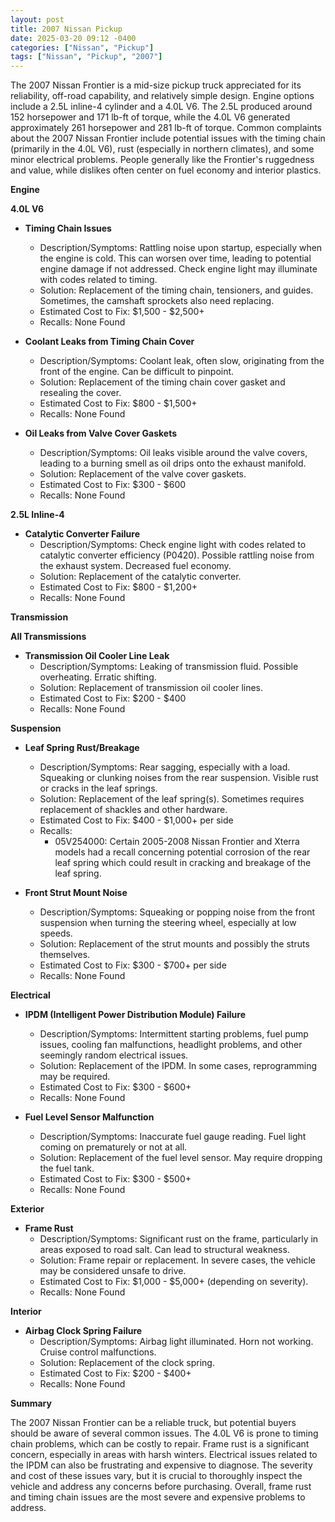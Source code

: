```yaml
---
layout: post
title: 2007 Nissan Pickup
date: 2025-03-20 09:12 -0400
categories: ["Nissan", "Pickup"]
tags: ["Nissan", "Pickup", "2007"]
---
```

The 2007 Nissan Frontier is a mid-size pickup truck appreciated for its reliability, off-road capability, and relatively simple design. Engine options include a 2.5L inline-4 cylinder and a 4.0L V6. The 2.5L produced around 152 horsepower and 171 lb-ft of torque, while the 4.0L V6 generated approximately 261 horsepower and 281 lb-ft of torque. Common complaints about the 2007 Nissan Frontier include potential issues with the timing chain (primarily in the 4.0L V6), rust (especially in northern climates), and some minor electrical problems. People generally like the Frontier's ruggedness and value, while dislikes often center on fuel economy and interior plastics.

**Engine**

**4.0L V6**

*   **Timing Chain Issues**
    *   Description/Symptoms: Rattling noise upon startup, especially when the engine is cold. This can worsen over time, leading to potential engine damage if not addressed. Check engine light may illuminate with codes related to timing.
    *   Solution: Replacement of the timing chain, tensioners, and guides. Sometimes, the camshaft sprockets also need replacing.
    *   Estimated Cost to Fix: $1,500 - $2,500+
    *   Recalls: None Found

*   **Coolant Leaks from Timing Chain Cover**
    *   Description/Symptoms: Coolant leak, often slow, originating from the front of the engine. Can be difficult to pinpoint.
    *   Solution: Replacement of the timing chain cover gasket and resealing the cover.
    *   Estimated Cost to Fix: $800 - $1,500+
    *   Recalls: None Found

*   **Oil Leaks from Valve Cover Gaskets**
    * Description/Symptoms: Oil leaks visible around the valve covers, leading to a burning smell as oil drips onto the exhaust manifold.
    * Solution: Replacement of the valve cover gaskets.
    * Estimated Cost to Fix: $300 - $600
    * Recalls: None Found

**2.5L Inline-4**

* **Catalytic Converter Failure**
    * Description/Symptoms: Check engine light with codes related to catalytic converter efficiency (P0420). Possible rattling noise from the exhaust system. Decreased fuel economy.
    * Solution: Replacement of the catalytic converter.
    * Estimated Cost to Fix: $800 - $1,200+
    * Recalls: None Found

**Transmission**

**All Transmissions**

* **Transmission Oil Cooler Line Leak**
    * Description/Symptoms: Leaking of transmission fluid. Possible overheating. Erratic shifting.
    * Solution: Replacement of transmission oil cooler lines.
    * Estimated Cost to Fix: $200 - $400
    * Recalls: None Found

**Suspension**

*   **Leaf Spring Rust/Breakage**
    *   Description/Symptoms: Rear sagging, especially with a load. Squeaking or clunking noises from the rear suspension. Visible rust or cracks in the leaf springs.
    *   Solution: Replacement of the leaf spring(s). Sometimes requires replacement of shackles and other hardware.
    *   Estimated Cost to Fix: $400 - $1,000+ per side
    *   Recalls:
        *   05V254000: Certain 2005-2008 Nissan Frontier and Xterra models had a recall concerning potential corrosion of the rear leaf spring which could result in cracking and breakage of the leaf spring.

*   **Front Strut Mount Noise**
    *   Description/Symptoms: Squeaking or popping noise from the front suspension when turning the steering wheel, especially at low speeds.
    *   Solution: Replacement of the strut mounts and possibly the struts themselves.
    *   Estimated Cost to Fix: $300 - $700+ per side
    *   Recalls: None Found

**Electrical**

*   **IPDM (Intelligent Power Distribution Module) Failure**
    *   Description/Symptoms: Intermittent starting problems, fuel pump issues, cooling fan malfunctions, headlight problems, and other seemingly random electrical issues.
    *   Solution: Replacement of the IPDM. In some cases, reprogramming may be required.
    *   Estimated Cost to Fix: $300 - $600+
    *   Recalls: None Found

*   **Fuel Level Sensor Malfunction**
    *   Description/Symptoms: Inaccurate fuel gauge reading. Fuel light coming on prematurely or not at all.
    *   Solution: Replacement of the fuel level sensor. May require dropping the fuel tank.
    *   Estimated Cost to Fix: $300 - $500+
    *   Recalls: None Found

**Exterior**

*   **Frame Rust**
    *   Description/Symptoms: Significant rust on the frame, particularly in areas exposed to road salt. Can lead to structural weakness.
    *   Solution: Frame repair or replacement. In severe cases, the vehicle may be considered unsafe to drive.
    *   Estimated Cost to Fix: $1,000 - $5,000+ (depending on severity).
    *   Recalls: None Found

**Interior**

*   **Airbag Clock Spring Failure**
    *   Description/Symptoms: Airbag light illuminated. Horn not working. Cruise control malfunctions.
    *   Solution: Replacement of the clock spring.
    *   Estimated Cost to Fix: $200 - $400+
    *   Recalls: None Found

**Summary**

The 2007 Nissan Frontier can be a reliable truck, but potential buyers should be aware of several common issues. The 4.0L V6 is prone to timing chain problems, which can be costly to repair. Frame rust is a significant concern, especially in areas with harsh winters. Electrical issues related to the IPDM can also be frustrating and expensive to diagnose. The severity and cost of these issues vary, but it is crucial to thoroughly inspect the vehicle and address any concerns before purchasing. Overall, frame rust and timing chain issues are the most severe and expensive problems to address.

